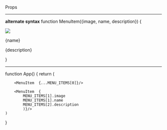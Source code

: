 
Props



***
**alternate syntax**
function MenuItem({image, name, description}) {
	<div>
		<img src={image}/>
		<p>{name}</p>
		<p>{description}</p>
	</div> 
}
***

function App() {
	return (
	
		<MenuItem  {...MENU_ITEMS[0]}/>
		
		<MenuItem  {
			MENU_ITEMS[1].image
			MENU_ITEMS[1].name
			MENU_ITEMS[2].description
			)}/>
	)
}